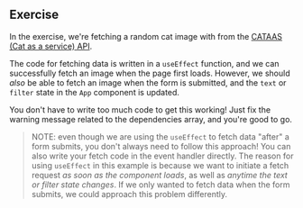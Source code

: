 ## Exercise

In the exercise, we're fetching a random cat image with from the
[CATAAS (Cat as a service) API](https://cataas.com/#/).

The code for fetching data is written in a `useEffect` function, and we can
successfully fetch an image when the page first loads. However, we should _also_
be able to fetch an image when the form is submitted, and the `text` or `filter`
state in the `App` component is updated.

You don't have to write too much code to get this working! Just fix the warning
message related to the dependencies array, and you're good to go.

> NOTE: even though we are using the `useEffect` to fetch data "after" a form
> submits, you don't always need to follow this approach! You can also write
> your fetch code in the event handler directly. The reason for using
> `useEffect` in this example is because we want to initiate a fetch request _as
> soon as the component loads_, as well as _anytime the text or filter state
> changes_. If we only wanted to fetch data when the form submits, we could
> approach this problem differently.